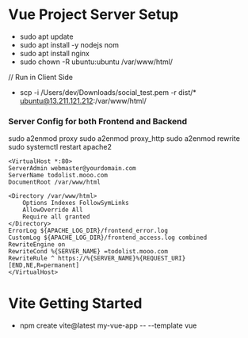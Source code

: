 # Vue Project Server Setup

 - sudo apt update
 - sudo apt install -y nodejs nom
 - sudo apt install nginx
 - sudo chown -R ubuntu:ubuntu /var/www/html/

 // Run in Client Side
 - scp -i /Users/dev/Downloads/social_test.pem -r dist/* ubuntu@13.211.121.212:/var/www/html/

### Server Config for both Frontend and Backend
sudo a2enmod proxy
sudo a2enmod proxy_http
sudo a2enmod rewrite
sudo systemctl restart apache2

    <VirtualHost *:80>
    ServerAdmin webmaster@yourdomain.com
    ServerName todolist.mooo.com
    DocumentRoot /var/www/html

    <Directory /var/www/html>
        Options Indexes FollowSymLinks
        AllowOverride All
        Require all granted
    </Directory>
    ErrorLog ${APACHE_LOG_DIR}/frontend_error.log
    CustomLog ${APACHE_LOG_DIR}/frontend_access.log combined
    RewriteEngine on
    RewriteCond %{SERVER_NAME} =todolist.mooo.com
    RewriteRule ^ https://%{SERVER_NAME}%{REQUEST_URI} [END,NE,R=permanent]
    </VirtualHost>

# Vite Getting Started
 - npm create vite@latest my-vue-app -- --template vue

